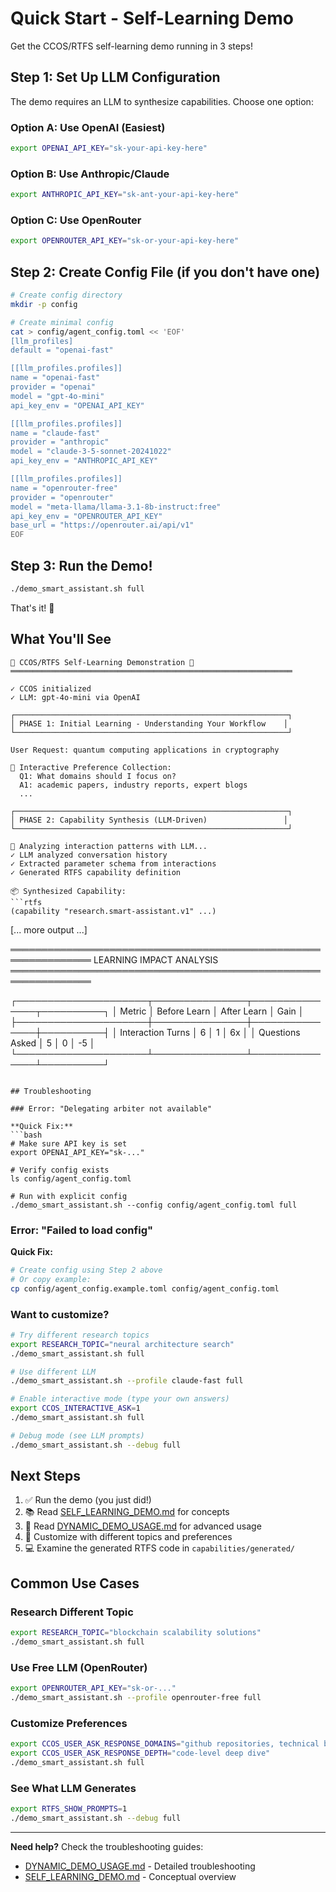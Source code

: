 # Quick Start - Self-Learning Demo

Get the CCOS/RTFS self-learning demo running in 3 steps!

## Step 1: Set Up LLM Configuration

The demo requires an LLM to synthesize capabilities. Choose one option:

### Option A: Use OpenAI (Easiest)

```bash
export OPENAI_API_KEY="sk-your-api-key-here"
```

### Option B: Use Anthropic/Claude

```bash
export ANTHROPIC_API_KEY="sk-ant-your-api-key-here"
```

### Option C: Use OpenRouter

```bash
export OPENROUTER_API_KEY="sk-or-your-api-key-here"
```

## Step 2: Create Config File (if you don't have one)

```bash
# Create config directory
mkdir -p config

# Create minimal config
cat > config/agent_config.toml << 'EOF'
[llm_profiles]
default = "openai-fast"

[[llm_profiles.profiles]]
name = "openai-fast"
provider = "openai"
model = "gpt-4o-mini"
api_key_env = "OPENAI_API_KEY"

[[llm_profiles.profiles]]
name = "claude-fast"
provider = "anthropic"
model = "claude-3-5-sonnet-20241022"
api_key_env = "ANTHROPIC_API_KEY"

[[llm_profiles.profiles]]
name = "openrouter-free"
provider = "openrouter"
model = "meta-llama/llama-3.1-8b-instruct:free"
api_key_env = "OPENROUTER_API_KEY"
base_url = "https://openrouter.ai/api/v1"
EOF
```

## Step 3: Run the Demo!

```bash
./demo_smart_assistant.sh full
```

That's it! 🎉

## What You'll See

```
🧠 CCOS/RTFS Self-Learning Demonstration 🧠
═══════════════════════════════════════════════════════════════

✓ CCOS initialized
✓ LLM: gpt-4o-mini via OpenAI

┌─────────────────────────────────────────────────────────────┐
│ PHASE 1: Initial Learning - Understanding Your Workflow    │
└─────────────────────────────────────────────────────────────┘

User Request: quantum computing applications in cryptography

💬 Interactive Preference Collection:
  Q1: What domains should I focus on?
  A1: academic papers, industry reports, expert blogs
  ...

┌─────────────────────────────────────────────────────────────┐
│ PHASE 2: Capability Synthesis (LLM-Driven)                 │
└─────────────────────────────────────────────────────────────┘

🔬 Analyzing interaction patterns with LLM...
✓ LLM analyzed conversation history
✓ Extracted parameter schema from interactions
✓ Generated RTFS capability definition

📦 Synthesized Capability:
```rtfs
(capability "research.smart-assistant.v1" ...)
```

[... more output ...]

═══════════════════════════════════════════════════════════════
                    LEARNING IMPACT ANALYSIS
═══════════════════════════════════════════════════════════════

┌─────────────────────┬───────────────┬───────────────┬──────────┐
│ Metric              │ Before Learn  │ After Learn   │ Gain     │
├─────────────────────┼───────────────┼───────────────┼──────────┤
│ Interaction Turns   │             6 │             1 │      6x  │
│ Questions Asked     │             5 │             0 │      -5  │
└─────────────────────┴───────────────┴───────────────┴──────────┘
```

## Troubleshooting

### Error: "Delegating arbiter not available"

**Quick Fix:**
```bash
# Make sure API key is set
export OPENAI_API_KEY="sk-..."

# Verify config exists
ls config/agent_config.toml

# Run with explicit config
./demo_smart_assistant.sh --config config/agent_config.toml full
```

### Error: "Failed to load config"

**Quick Fix:**
```bash
# Create config using Step 2 above
# Or copy example:
cp config/agent_config.example.toml config/agent_config.toml
```

### Want to customize?

```bash
# Try different research topics
export RESEARCH_TOPIC="neural architecture search"
./demo_smart_assistant.sh full

# Use different LLM
./demo_smart_assistant.sh --profile claude-fast full

# Enable interactive mode (type your own answers)
export CCOS_INTERACTIVE_ASK=1
./demo_smart_assistant.sh full

# Debug mode (see LLM prompts)
./demo_smart_assistant.sh --debug full
```

## Next Steps

1. ✅ Run the demo (you just did!)
2. 📚 Read [SELF_LEARNING_DEMO.md](SELF_LEARNING_DEMO.md) for concepts
3. 🔧 Read [DYNAMIC_DEMO_USAGE.md](DYNAMIC_DEMO_USAGE.md) for advanced usage
4. 🎨 Customize with different topics and preferences
5. 💻 Examine the generated RTFS code in `capabilities/generated/`

## Common Use Cases

### Research Different Topic
```bash
export RESEARCH_TOPIC="blockchain scalability solutions"
./demo_smart_assistant.sh full
```

### Use Free LLM (OpenRouter)
```bash
export OPENROUTER_API_KEY="sk-or-..."
./demo_smart_assistant.sh --profile openrouter-free full
```

### Customize Preferences
```bash
export CCOS_USER_ASK_RESPONSE_DOMAINS="github repositories, technical blogs"
export CCOS_USER_ASK_RESPONSE_DEPTH="code-level deep dive"
./demo_smart_assistant.sh full
```

### See What LLM Generates
```bash
export RTFS_SHOW_PROMPTS=1
./demo_smart_assistant.sh --debug full
```

---

**Need help?** Check the troubleshooting guides:
- [DYNAMIC_DEMO_USAGE.md](DYNAMIC_DEMO_USAGE.md#troubleshooting) - Detailed troubleshooting
- [SELF_LEARNING_DEMO.md](SELF_LEARNING_DEMO.md) - Conceptual overview









